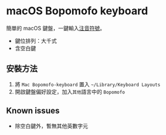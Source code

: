 # macOS Bopomofo keyboard
簡單的 macOS 鍵盤，一鍵輸入[注音符號](https://www.wikiwand.com/zh-tw/注音符號)。
* 鍵位排列：大千式
* 含空白鍵

## 安裝方法
1. 將 `Mac Bopomofo-keyboard` 置入 `~/Library/Keyboard Layouts`
2. 開啟鍵盤偏好設定，加入`其他`語言中的 `Bopomofo`

## Known issues
* 除空白鍵外，暫無其他英數字元
